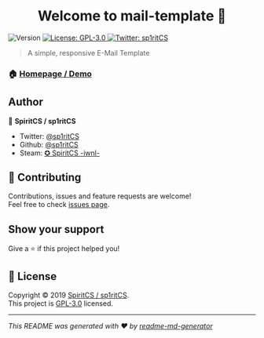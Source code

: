 <h1 align="center">Welcome to mail-template 👋</h1>
<p>
  <img alt="Version" src="https://img.shields.io/badge/version-1.0.0-blue.svg?cacheSeconds=2592000" />
  <a href="https://github.com/sp1ritCS/mail-template/blob/master/LICENSE" target="_blank">
    <img alt="License: GPL-3.0" src="https://img.shields.io/badge/License-GPL-3.0-yellow.svg" />
  </a>
  <a href="https://twitter.com/sp1ritCS" target="_blank">
    <img alt="Twitter: sp1ritCS" src="https://img.shields.io/twitter/follow/sp1ritCS.svg?style=social" />
  </a>
</p>

> A simple, responsive E-Mail Template

### 🏠 [Homepage / Demo](https://sp1ritcs.github.io/mail-template/)

## Author

👤 **SpiritCS / sp1ritCS**

* Twitter: [@sp1ritCS](https://twitter.com/sp1ritCS)
* Github: [@sp1ritCS](https://github.com/sp1ritCS)
* Steam: [✪ SpiritCS -iwnl-](https://steamcommunity.com/id/spiritcs-primary)

## 🤝 Contributing

Contributions, issues and feature requests are welcome!<br />Feel free to check [issues page](https://github.com/sp1ritCS/mail-template/issues).

## Show your support

Give a ⭐️ if this project helped you!

## 📝 License

Copyright © 2019 [SpiritCS / sp1ritCS](https://github.com/sp1ritCS).<br />
This project is [GPL-3.0](https://github.com/sp1ritCS/mail-template/blob/master/LICENSE) licensed.

***
_This README was generated with ❤️ by [readme-md-generator](https://github.com/kefranabg/readme-md-generator)_
